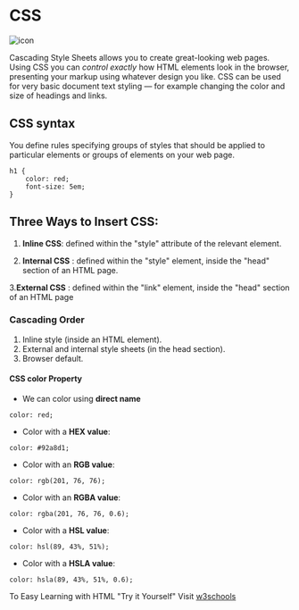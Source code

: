 # CSS
![icon](https://i.ytimg.com/vi/Ui0LYnGd6Vk/maxresdefault.jpg)

Cascading Style Sheets allows you to create great-looking web pages.
Using CSS you can *control exactly* how HTML elements look in the browser, presenting your markup using whatever design you like.
CSS can be used for very basic document text styling — for example changing the color and size of headings and links.

## CSS syntax
You define rules specifying groups of styles that should be applied to particular elements or groups of elements on your web page.
```
h1 {
    color: red;
    font-size: 5em;
}
```
## Three Ways to Insert CSS:
1. **Inline CSS**: defined within the "style" attribute of the relevant element.

2. **Internal CSS** : defined within the "style" element, inside the "head" section of an HTML page. 

3.**External CSS** :
defined within the "link" element, inside the "head" section of an HTML page

### Cascading Order
1. Inline style (inside an HTML element).
2. External and internal style sheets (in the head section).
3. Browser default.



#### CSS color Property

* We can color using **direct name**
```
color: red;
```
* Color with a **HEX value**:
```
color: #92a8d1;
```
* Color with an **RGB value**:
```
color: rgb(201, 76, 76);
```
* Color with an **RGBA value**:
```
color: rgba(201, 76, 76, 0.6);
```
* Color with a **HSL value**:
```
color: hsl(89, 43%, 51%);
```
* Color with a **HSLA value**:

```
color: hsla(89, 43%, 51%, 0.6);
```




To  Easy Learning with HTML "Try it Yourself" Visit 
[w3schools](https://www.w3schools.com/css/default.asp)
